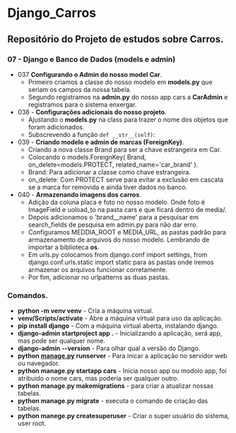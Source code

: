 # Django_Carros
## Repositório do Projeto de estudos sobre Carros.
### 07 - Django e Banco de Dados (models e admin)
- 037 __Configurando o Admin do nosso model Car__.
    - Primeiro criamos a classe do nosso modelo em __models.py__ que seriam os campos da nossa tabela.
    - Segundo registramos na __admin.py__ do nosso app cars a __CarAdmin__ e registramos para o sistema enxergar.
- 038 - __Configurações adicionais do nosso projeto__.
    - Ajustando o __models.py__ na class para trazer o nome dos objetos que foram adicionados.
    - Subscrevendo a função `def __str__(self)`:
- 039 - __Criando modelo e admin de marcas (ForeignKey)__. 
    - Criando a nova classe Brand para ser a chave estrangeira em Car.
    - Colocando o models.ForeignKey( Brand, on_delete=models.PROTECT, related_name='car_brand' ).
    - Brand: Para adicionar a classe como chave estrangeira.
    - on_delete: Com PROTECT serve para evitar a exclusão em cascata se a marca for removida e ainda tiver dados no banco.
- 040 - __Armazenando imagens dos carros__.
    - Adição da coluna placa e foto no nosso modelo. Onde foto é ImageField e uoload_to na pasta cars e que ficará dentro de media/.
    - Depois adicionamos o 'brand__name' para a pesquisar em search_fields de pesquisa em admin.py para não dar erro.
    - Configuramos MEDDIA_ROOT e MEDIA_URL, as pastas padrão para armazenamento de arquivos do nosso modelo. Lembrando de importar a biblioteca __os__.
    - Em urls.py colocamos from django.conf import settings, from django.conf.urls.static import static para as pastas onde iremos armazenar os arquivos funcionar corretamente.
    - Por fim, adicionar no urlpatterns as duas pastas.
### Comandos.
- __python -m venv venv__ - Cria a máquina virtual.
- __venv/Scripts/activate__ - Abre a máquina virtual para uso da aplicação.
- __pip install django__ - Com a máquina virtual aberta, instalando django.
- __django-admin startproject app .__ - Inicializando a aplicação, será app, mas pode ser qualquer nome.
- __django-admin --version__ - Para olhar qual a versão do Django.
- __python [manage.py](http://_vscodecontentref_/1) runserver__ - Para inicar a aplicação no servidor web ou navegador.
- __python manage.py startapp cars__ - Inicia nosso app ou modolo app, foi atribuido o nome cars, mas poderia ser qualquer outro.
- __python manage.py makemigrations__ - para criar a atualizar nossas tabelas.
- __python manage.py migrate__ - executa o comando de criação das tabelas.
- __python manege.py createsuperuser__ - Criar o super usuário do sistema, user root.
